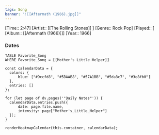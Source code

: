 ```yaml
---
tags: Song  
banner: "![[Aftermath (1966).jpg]]"
---
```

[Time:: 2:47]
[Artist:: [[The Rolling Stones]] ]
[Genre:: Rock Pop]
[Played:: ]
[Album:: [[Aftermath (1966)]]]
[Year:: 1966]
### Dates
````dataview
TABLE Favorite_Song
WHERE Favorite_Song = [[Mother's Little Helper]]
````
  ```dataviewjs
const calendarData = { 
	colors: { 
		blue: ["#9ccfd8", "#5BAAB8", "#57A1BB", "#5da8c7", "#3e8fb0"] 
	}, 
	entries: [] 
}; 

for (let page of dv.pages('"Daily Notes"')) { 
	calendarData.entries.push({ 
		date: page.file.name, 
		intensity: page["Mother's_Little_Helper"]
	}); 
} 

renderHeatmapCalendar(this.container, calendarData);
```
